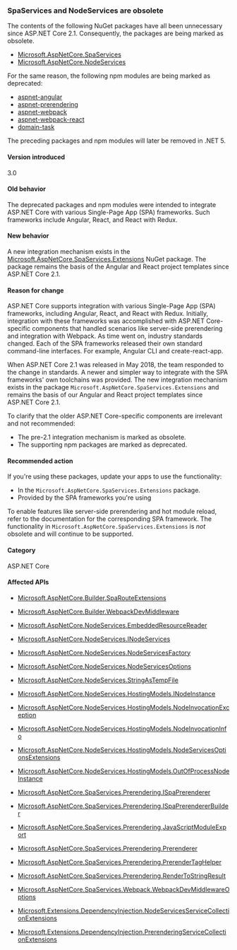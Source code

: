 ### SpaServices and NodeServices are obsolete

The contents of the following NuGet packages have all been unnecessary since ASP.NET Core 2.1. Consequently, the packages are being marked as obsolete.

- [Microsoft.AspNetCore.SpaServices](https://www.nuget.org/packages/Microsoft.AspNetCore.SpaServices/)
- [Microsoft.AspNetCore.NodeServices](https://www.nuget.org/packages/Microsoft.AspNetCore.NodeServices/)

For the same reason, the following npm modules are being marked as deprecated:

- [aspnet-angular](https://www.npmjs.com/package/aspnet-angular)
- [aspnet-prerendering](https://www.npmjs.com/package/aspnet-prerendering)
- [aspnet-webpack](https://www.npmjs.com/package/aspnet-webpack)
- [aspnet-webpack-react](https://www.npmjs.com/package/aspnet-webpack-react)
- [domain-task](https://www.npmjs.com/package/domain-task)

The preceding packages and npm modules will later be removed in .NET 5.

#### Version introduced

3.0

#### Old behavior

The deprecated packages and npm modules were intended to integrate ASP.NET Core with various Single-Page App (SPA) frameworks. Such frameworks include Angular, React, and React with Redux.

#### New behavior

A new integration mechanism exists in the [Microsoft.AspNetCore.SpaServices.Extensions](https://www.nuget.org/packages/Microsoft.AspNetCore.SpaServices.Extensions/) NuGet package. The package remains the basis of the Angular and React project templates since ASP.NET Core 2.1.

#### Reason for change

ASP.NET Core supports integration with various Single-Page App (SPA) frameworks, including Angular, React, and React with Redux. Initially, integration with these frameworks was accomplished with ASP.NET Core-specific components that handled scenarios like server-side prerendering and integration with Webpack. As time went on, industry standards changed. Each of the SPA frameworks released their own standard command-line interfaces. For example, Angular CLI and create-react-app.

When ASP.NET Core 2.1 was released in May 2018, the team responded to the change in standards. A newer and simpler way to integrate with the SPA frameworks' own toolchains was provided. The new integration mechanism exists in the package `Microsoft.AspNetCore.SpaServices.Extensions` and remains the basis of our Angular and React project templates since ASP.NET Core 2.1.

To clarify that the older ASP.NET Core-specific components are irrelevant and not recommended:

- The pre-2.1 integration mechanism is marked as obsolete.
- The supporting npm packages are marked as deprecated.

#### Recommended action

If you're using these packages, update your apps to use the functionality:

- In the `Microsoft.AspNetCore.SpaServices.Extensions` package.
- Provided by the SPA frameworks you're using

To enable features like server-side prerendering and hot module reload, refer to the documentation for the corresponding SPA framework. The functionality in `Microsoft.AspNetCore.SpaServices.Extensions` is *not* obsolete and will continue to be supported.

#### Category

ASP.NET Core

#### Affected APIs

- [Microsoft.AspNetCore.Builder.SpaRouteExtensions](/dotnet/api/microsoft.aspnetcore.builder.sparouteextensions?view=aspnetcore-2.2)
- [Microsoft.AspNetCore.Builder.WebpackDevMiddleware](/dotnet/api/microsoft.aspnetcore.builder.webpackdevmiddleware?view=aspnetcore-2.2)

- [Microsoft.AspNetCore.NodeServices.EmbeddedResourceReader](/dotnet/api/microsoft.aspnetcore.nodeservices.embeddedresourcereader?view=aspnetcore-2.2)
- [Microsoft.AspNetCore.NodeServices.INodeServices](/dotnet/api/microsoft.aspnetcore.nodeservices.inodeservices?view=aspnetcore-2.2)
- [Microsoft.AspNetCore.NodeServices.NodeServicesFactory](/dotnet/api/microsoft.aspnetcore.nodeservices.nodeservicesfactory?view=aspnetcore-2.2)
- [Microsoft.AspNetCore.NodeServices.NodeServicesOptions](/dotnet/api/microsoft.aspnetcore.nodeservices.nodeservicesoptions?view=aspnetcore-2.2)
- [Microsoft.AspNetCore.NodeServices.StringAsTempFile](/dotnet/api/microsoft.aspnetcore.nodeservices.stringastempfile?view=aspnetcore-2.2)
- [Microsoft.AspNetCore.NodeServices.HostingModels.INodeInstance](/dotnet/api/microsoft.aspnetcore.nodeservices.hostingmodels.inodeinstance?view=aspnetcore-2.2)
- [Microsoft.AspNetCore.NodeServices.HostingModels.NodeInvocationException](/dotnet/api/microsoft.aspnetcore.nodeservices.hostingmodels.nodeinvocationexception?view=aspnetcore-2.2)
- [Microsoft.AspNetCore.NodeServices.HostingModels.NodeInvocationInfo](/dotnet/api/microsoft.aspnetcore.nodeservices.hostingmodels.nodeinvocationinfo?view=aspnetcore-2.2)
- [Microsoft.AspNetCore.NodeServices.HostingModels.NodeServicesOptionsExtensions](/dotnet/api/microsoft.aspnetcore.nodeservices.hostingmodels.nodeservicesoptionsextensions?view=aspnetcore-2.2)
- [Microsoft.AspNetCore.NodeServices.HostingModels.OutOfProcessNodeInstance](/dotnet/api/microsoft.aspnetcore.nodeservices.hostingmodels.outofprocessnodeinstance?view=aspnetcore-2.2)

- [Microsoft.AspNetCore.SpaServices.Prerendering.ISpaPrerenderer](/dotnet/api/microsoft.aspnetcore.spaservices.prerendering.ispaprerenderer?view=aspnetcore-2.2)
- [Microsoft.AspNetCore.SpaServices.Prerendering.ISpaPrerendererBuilder](/dotnet/api/microsoft.aspnetcore.spaservices.prerendering.ispaprerendererbuilder?view=aspnetcore-2.2)
- [Microsoft.AspNetCore.SpaServices.Prerendering,JavaScriptModuleExport](/dotnet/api/microsoft.aspnetcore.spaservices.prerendering.javascriptmoduleexport?view=aspnetcore-2.2)
- [Microsoft.AspNetCore.SpaServices.Prerendering.Prerenderer](/dotnet/api/microsoft.aspnetcore.spaservices.prerendering.prerenderer?view=aspnetcore-2.2)
- [Microsoft.AspNetCore.SpaServices.Prerendering.PrerenderTagHelper](/dotnet/api/microsoft.aspnetcore.spaservices.prerendering.prerendertaghelper?view=aspnetcore-2.2)
- [Microsoft.AspNetCore.SpaServices.Prerendering.RenderToStringResult](/dotnet/api/microsoft.aspnetcore.spaservices.prerendering.rendertostringresult?view=aspnetcore-2.2)
- [Microsoft.AspNetCore.SpaServices.Webpack.WebpackDevMiddlewareOptions](/dotnet/api/microsoft.aspnetcore.spaservices.webpack.webpackdevmiddlewareoptions?view=aspnetcore-2.2)

- [Microsoft.Extensions.DependencyInjection.NodeServicesServiceCollectionExtensions](/dotnet/api/microsoft.extensions.dependencyinjection.nodeservicesservicecollectionextensions?view=aspnetcore-2.2)
- [Microsoft.Extensions.DependencyInjection.PrerenderingServiceCollectionExtensions](/dotnet/api/microsoft.extensions.dependencyinjection.prerenderingservicecollectionextensions?view=aspnetcore-2.2)
